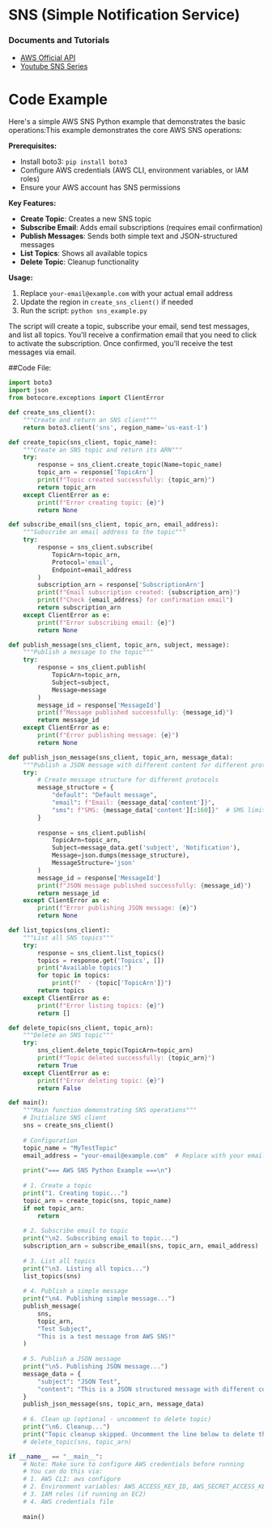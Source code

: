 # SNS (Simple Notification Service)


### Documents and Tutorials
- [AWS Official API](https://docs.aws.amazon.com/sns/latest/api/API_Publish.html)
- [Youtube SNS Series](https://www.youtube.com/watch?v=CdlsQ37Pjr4)

# Code Example
Here's a simple AWS SNS Python example that demonstrates the basic operations:This example demonstrates the core AWS SNS operations:

**Prerequisites:**
- Install boto3: `pip install boto3`
- Configure AWS credentials (AWS CLI, environment variables, or IAM roles)
- Ensure your AWS account has SNS permissions

**Key Features:**
- **Create Topic**: Creates a new SNS topic
- **Subscribe Email**: Adds email subscriptions (requires email confirmation)
- **Publish Messages**: Sends both simple text and JSON-structured messages
- **List Topics**: Shows all available topics
- **Delete Topic**: Cleanup functionality

**Usage:**
1. Replace `your-email@example.com` with your actual email address
2. Update the region in `create_sns_client()` if needed
3. Run the script: `python sns_example.py`

The script will create a topic, subscribe your email, send test messages, and list all topics. You'll receive a confirmation email that you need to click to activate the subscription. Once confirmed, you'll receive the test messages via email.

##Code File:

```python
import boto3
import json
from botocore.exceptions import ClientError

def create_sns_client():
    """Create and return an SNS client"""
    return boto3.client('sns', region_name='us-east-1')

def create_topic(sns_client, topic_name):
    """Create an SNS topic and return its ARN"""
    try:
        response = sns_client.create_topic(Name=topic_name)
        topic_arn = response['TopicArn']
        print(f"Topic created successfully: {topic_arn}")
        return topic_arn
    except ClientError as e:
        print(f"Error creating topic: {e}")
        return None

def subscribe_email(sns_client, topic_arn, email_address):
    """Subscribe an email address to the topic"""
    try:
        response = sns_client.subscribe(
            TopicArn=topic_arn,
            Protocol='email',
            Endpoint=email_address
        )
        subscription_arn = response['SubscriptionArn']
        print(f"Email subscription created: {subscription_arn}")
        print(f"Check {email_address} for confirmation email")
        return subscription_arn
    except ClientError as e:
        print(f"Error subscribing email: {e}")
        return None

def publish_message(sns_client, topic_arn, subject, message):
    """Publish a message to the topic"""
    try:
        response = sns_client.publish(
            TopicArn=topic_arn,
            Subject=subject,
            Message=message
        )
        message_id = response['MessageId']
        print(f"Message published successfully: {message_id}")
        return message_id
    except ClientError as e:
        print(f"Error publishing message: {e}")
        return None

def publish_json_message(sns_client, topic_arn, message_data):
    """Publish a JSON message with different content for different protocols"""
    try:
        # Create message structure for different protocols
        message_structure = {
            "default": "Default message",
            "email": f"Email: {message_data['content']}",
            "sms": f"SMS: {message_data['content'][:160]}"  # SMS limit
        }
        
        response = sns_client.publish(
            TopicArn=topic_arn,
            Subject=message_data.get('subject', 'Notification'),
            Message=json.dumps(message_structure),
            MessageStructure='json'
        )
        message_id = response['MessageId']
        print(f"JSON message published successfully: {message_id}")
        return message_id
    except ClientError as e:
        print(f"Error publishing JSON message: {e}")
        return None

def list_topics(sns_client):
    """List all SNS topics"""
    try:
        response = sns_client.list_topics()
        topics = response.get('Topics', [])
        print("Available topics:")
        for topic in topics:
            print(f"  - {topic['TopicArn']}")
        return topics
    except ClientError as e:
        print(f"Error listing topics: {e}")
        return []

def delete_topic(sns_client, topic_arn):
    """Delete an SNS topic"""
    try:
        sns_client.delete_topic(TopicArn=topic_arn)
        print(f"Topic deleted successfully: {topic_arn}")
        return True
    except ClientError as e:
        print(f"Error deleting topic: {e}")
        return False

def main():
    """Main function demonstrating SNS operations"""
    # Initialize SNS client
    sns = create_sns_client()
    
    # Configuration
    topic_name = "MyTestTopic"
    email_address = "your-email@example.com"  # Replace with your email
    
    print("=== AWS SNS Python Example ===\n")
    
    # 1. Create a topic
    print("1. Creating topic...")
    topic_arn = create_topic(sns, topic_name)
    if not topic_arn:
        return
    
    # 2. Subscribe email to topic
    print("\n2. Subscribing email to topic...")
    subscription_arn = subscribe_email(sns, topic_arn, email_address)
    
    # 3. List all topics
    print("\n3. Listing all topics...")
    list_topics(sns)
    
    # 4. Publish a simple message
    print("\n4. Publishing simple message...")
    publish_message(
        sns, 
        topic_arn, 
        "Test Subject", 
        "This is a test message from AWS SNS!"
    )
    
    # 5. Publish a JSON message
    print("\n5. Publishing JSON message...")
    message_data = {
        "subject": "JSON Test",
        "content": "This is a JSON structured message with different content for different protocols."
    }
    publish_json_message(sns, topic_arn, message_data)
    
    # 6. Clean up (optional - uncomment to delete topic)
    print("\n6. Cleanup...")
    print("Topic cleanup skipped. Uncomment the line below to delete the topic.")
    # delete_topic(sns, topic_arn)

if __name__ == "__main__":
    # Note: Make sure to configure AWS credentials before running
    # You can do this via:
    # 1. AWS CLI: aws configure
    # 2. Environment variables: AWS_ACCESS_KEY_ID, AWS_SECRET_ACCESS_KEY
    # 3. IAM roles (if running on EC2)
    # 4. AWS credentials file
    
    main()
```
